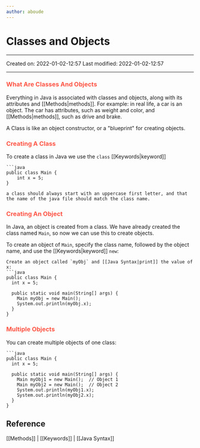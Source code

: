 ```yaml
---
author: aboude
---
```

# Classes and Objects
___

Created on: 2022-01-02-12:57
Last modified: 2022-01-02-12:57

___

### <span style="color: #ff5545;text-transform: capitalize;">What are classes and objects</span>
Everything in Java is associated with classes and objects, along with its attributes and [[Methods|methods]]. For example: in real life, a car is an object. The car has attributes, such as weight and color, and [[Methods|methods]], such as drive and brake.

A Class is like an object constructor, or a "blueprint" for creating objects.

### <span style="color: #ff5545;text-transform: capitalize;">Creating a class</span>
To create a class in Java we use the `class` [[Keywords|keyword]]

```ad-example
```java
public class Main {
	int x = 5;
}
```
```ad-warning
a class should always start with an uppercase first letter, and that the name of the java file should match the class name.
```

### <span style="color: #ff5545;text-transform: capitalize;">Creating an object</span>
In Java, an object is created from a class. We have already created the class named `Main`, so now we can use this to create objects.

To create an object of `Main`, specify the class name, followed by the object name, and use the [[Keywords|keyword]] `new`:
```ad-example
Create an object called `myObj` and [[Java Syntax|print]] the value of x:
```java
public class Main {
  int x = 5;

  public static void main(String[] args) {
    Main myObj = new Main();
    System.out.println(myObj.x);
  }
}
```

### <span style="color: #ff5545;text-transform: capitalize;">Multiple objects</span>
You can create multiple objects of one class:

```ad-example
```java
public class Main {
  int x = 5;

  public static void main(String[] args) {
    Main myObj1 = new Main();  // Object 1
    Main myObj2 = new Main();  // Object 2
    System.out.println(myObj1.x);
    System.out.println(myObj2.x);
  }
}
```

## Reference
[[Methods]] | [[Keywords]] | [[Java Syntax]]
